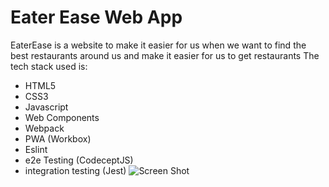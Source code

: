 # Eater Ease Web App
EaterEase is a website to make it easier for us when we want to find the best restaurants around us and make it easier for us to get restaurants
The tech stack used is:
- HTML5
- CSS3
- Javascript
- Web Components
- Webpack
- PWA (Workbox)
- Eslint
- e2e Testing (CodeceptJS)
- integration testing (Jest)
![Screen Shot](https://github.com/aditiaprabowo3/eater-ease/blob/main/public/images/ss.png)
